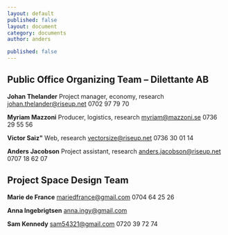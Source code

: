```yaml
---
layout: default
published: false
layout: document  
category: documents   
author: anders

published: false
---
```


## Public Office Organizing Team – Dilettante AB

**Johan Thelander**
Project manager, economy, research
johan.thelander@riseup.net
0702 97 79 70

**Myriam Mazzoni**
Producer, logistics, research
myriam@mazzoni.se
0736 29 55 56

**Victor Saiz"**
Web, research
vectorsize@riseup.net
0736 30 01 14

**Anders Jacobson**
Project assistant, research
anders.jacobson@riseup.net
0707 18 62 07


## Project Space Design Team

**Marie de France**
mariedfrance@gmail.com
0704 64 25 26

**Anna Ingebrigtsen**
anna.ingy@gmail.com


**Sam Kennedy**
sam54321@gmail.com
0720 39 72 74